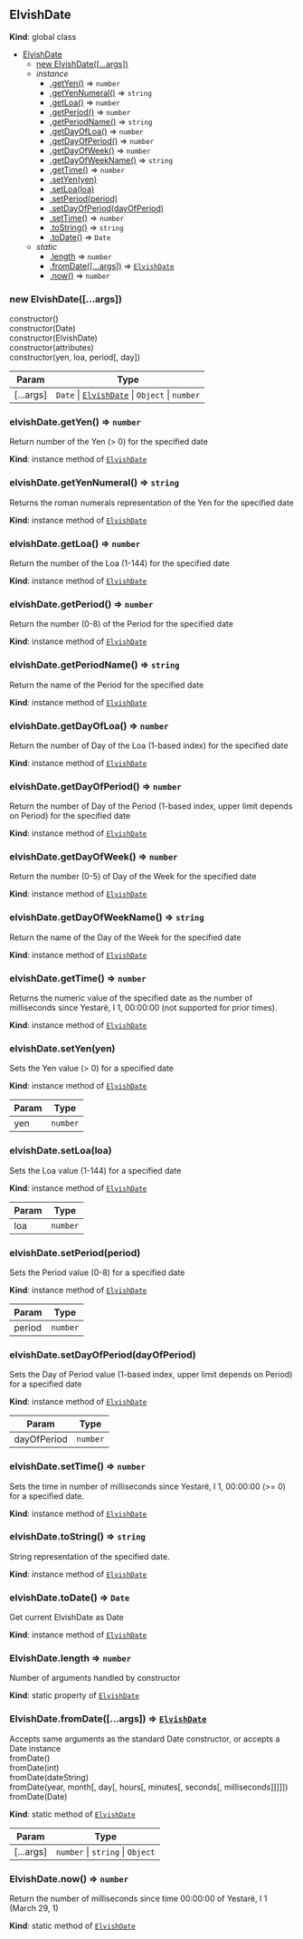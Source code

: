 <a name="ElvishDate"></a>

## ElvishDate
**Kind**: global class  

* [ElvishDate](#ElvishDate)
    * [new ElvishDate([...args])](#new_ElvishDate_new)
    * _instance_
        * [.getYen()](#ElvishDate+getYen) ⇒ <code>number</code>
        * [.getYenNumeral()](#ElvishDate+getYenNumeral) ⇒ <code>string</code>
        * [.getLoa()](#ElvishDate+getLoa) ⇒ <code>number</code>
        * [.getPeriod()](#ElvishDate+getPeriod) ⇒ <code>number</code>
        * [.getPeriodName()](#ElvishDate+getPeriodName) ⇒ <code>string</code>
        * [.getDayOfLoa()](#ElvishDate+getDayOfLoa) ⇒ <code>number</code>
        * [.getDayOfPeriod()](#ElvishDate+getDayOfPeriod) ⇒ <code>number</code>
        * [.getDayOfWeek()](#ElvishDate+getDayOfWeek) ⇒ <code>number</code>
        * [.getDayOfWeekName()](#ElvishDate+getDayOfWeekName) ⇒ <code>string</code>
        * [.getTime()](#ElvishDate+getTime) ⇒ <code>number</code>
        * [.setYen(yen)](#ElvishDate+setYen)
        * [.setLoa(loa)](#ElvishDate+setLoa)
        * [.setPeriod(period)](#ElvishDate+setPeriod)
        * [.setDayOfPeriod(dayOfPeriod)](#ElvishDate+setDayOfPeriod)
        * [.setTime()](#ElvishDate+setTime) ⇒ <code>number</code>
        * [.toString()](#ElvishDate+toString) ⇒ <code>string</code>
        * [.toDate()](#ElvishDate+toDate) ⇒ <code>Date</code>
    * _static_
        * [.length](#ElvishDate.length) ⇒ <code>number</code>
        * [.fromDate([...args])](#ElvishDate.fromDate) ⇒ [<code>ElvishDate</code>](#ElvishDate)
        * [.now()](#ElvishDate.now) ⇒ <code>number</code>

<a name="new_ElvishDate_new"></a>

### new ElvishDate([...args])
constructor()<br />
constructor(Date)<br />
constructor(ElvishDate)<br />
constructor(attributes)<br />
constructor(yen, loa, period[, day])<br />


| Param | Type |
| --- | --- |
| [...args] | <code>Date</code> \| [<code>ElvishDate</code>](#ElvishDate) \| <code>Object</code> \| <code>number</code> | 

<a name="ElvishDate+getYen"></a>

### elvishDate.getYen() ⇒ <code>number</code>
Return number of the Yen (> 0) for the specified date

**Kind**: instance method of [<code>ElvishDate</code>](#ElvishDate)  
<a name="ElvishDate+getYenNumeral"></a>

### elvishDate.getYenNumeral() ⇒ <code>string</code>
Returns the roman numerals representation of the Yen for the specified date

**Kind**: instance method of [<code>ElvishDate</code>](#ElvishDate)  
<a name="ElvishDate+getLoa"></a>

### elvishDate.getLoa() ⇒ <code>number</code>
Return the number of the Loa (1-144) for the specified date

**Kind**: instance method of [<code>ElvishDate</code>](#ElvishDate)  
<a name="ElvishDate+getPeriod"></a>

### elvishDate.getPeriod() ⇒ <code>number</code>
Return the number (0-8) of the Period for the specified date

**Kind**: instance method of [<code>ElvishDate</code>](#ElvishDate)  
<a name="ElvishDate+getPeriodName"></a>

### elvishDate.getPeriodName() ⇒ <code>string</code>
Return the name of the Period for the specified date

**Kind**: instance method of [<code>ElvishDate</code>](#ElvishDate)  
<a name="ElvishDate+getDayOfLoa"></a>

### elvishDate.getDayOfLoa() ⇒ <code>number</code>
Return the number of Day of the Loa (1-based index) for the specified date

**Kind**: instance method of [<code>ElvishDate</code>](#ElvishDate)  
<a name="ElvishDate+getDayOfPeriod"></a>

### elvishDate.getDayOfPeriod() ⇒ <code>number</code>
Return the number of Day of the Period (1-based index, upper limit depends on Period)
for the specified date

**Kind**: instance method of [<code>ElvishDate</code>](#ElvishDate)  
<a name="ElvishDate+getDayOfWeek"></a>

### elvishDate.getDayOfWeek() ⇒ <code>number</code>
Return the number (0-5) of Day of the Week for the specified date

**Kind**: instance method of [<code>ElvishDate</code>](#ElvishDate)  
<a name="ElvishDate+getDayOfWeekName"></a>

### elvishDate.getDayOfWeekName() ⇒ <code>string</code>
Return the name of the Day of the Week for the specified date

**Kind**: instance method of [<code>ElvishDate</code>](#ElvishDate)  
<a name="ElvishDate+getTime"></a>

### elvishDate.getTime() ⇒ <code>number</code>
Returns the numeric value of the specified date as the number of milliseconds
since Yestarë, I 1, 00:00:00 (not supported for prior times).

**Kind**: instance method of [<code>ElvishDate</code>](#ElvishDate)  
<a name="ElvishDate+setYen"></a>

### elvishDate.setYen(yen)
Sets the Yen value (> 0) for a specified date

**Kind**: instance method of [<code>ElvishDate</code>](#ElvishDate)  

| Param | Type |
| --- | --- |
| yen | <code>number</code> | 

<a name="ElvishDate+setLoa"></a>

### elvishDate.setLoa(loa)
Sets the Loa value (1-144) for a specified date

**Kind**: instance method of [<code>ElvishDate</code>](#ElvishDate)  

| Param | Type |
| --- | --- |
| loa | <code>number</code> | 

<a name="ElvishDate+setPeriod"></a>

### elvishDate.setPeriod(period)
Sets the Period value (0-8) for a specified date

**Kind**: instance method of [<code>ElvishDate</code>](#ElvishDate)  

| Param | Type |
| --- | --- |
| period | <code>number</code> | 

<a name="ElvishDate+setDayOfPeriod"></a>

### elvishDate.setDayOfPeriod(dayOfPeriod)
Sets the Day of Period value (1-based index, upper limit depends on Period)
for a specified date

**Kind**: instance method of [<code>ElvishDate</code>](#ElvishDate)  

| Param | Type |
| --- | --- |
| dayOfPeriod | <code>number</code> | 

<a name="ElvishDate+setTime"></a>

### elvishDate.setTime() ⇒ <code>number</code>
Sets the time in number of milliseconds since Yestarë, I 1, 00:00:00 (>= 0)
for a specified date.

**Kind**: instance method of [<code>ElvishDate</code>](#ElvishDate)  
<a name="ElvishDate+toString"></a>

### elvishDate.toString() ⇒ <code>string</code>
String representation of the specified date.

**Kind**: instance method of [<code>ElvishDate</code>](#ElvishDate)  
<a name="ElvishDate+toDate"></a>

### elvishDate.toDate() ⇒ <code>Date</code>
Get current ElvishDate as Date

**Kind**: instance method of [<code>ElvishDate</code>](#ElvishDate)  
<a name="ElvishDate.length"></a>

### ElvishDate.length ⇒ <code>number</code>
Number of arguments handled by constructor

**Kind**: static property of [<code>ElvishDate</code>](#ElvishDate)  
<a name="ElvishDate.fromDate"></a>

### ElvishDate.fromDate([...args]) ⇒ [<code>ElvishDate</code>](#ElvishDate)
Accepts same arguments as the standard Date constructor, or accepts a Date instance<br />
fromDate()<br />
fromDate(int)<br />
fromDate(dateString)<br />
fromDate(year, month[, day[, hours[, minutes[, seconds[, milliseconds]]]]])<br />
fromDate(Date)

**Kind**: static method of [<code>ElvishDate</code>](#ElvishDate)  

| Param | Type |
| --- | --- |
| [...args] | <code>number</code> \| <code>string</code> \| <code>Object</code> | 

<a name="ElvishDate.now"></a>

### ElvishDate.now() ⇒ <code>number</code>
Return the number of milliseconds since time 00:00:00 of Yestarë, I 1 (March 29, 1)

**Kind**: static method of [<code>ElvishDate</code>](#ElvishDate)  
